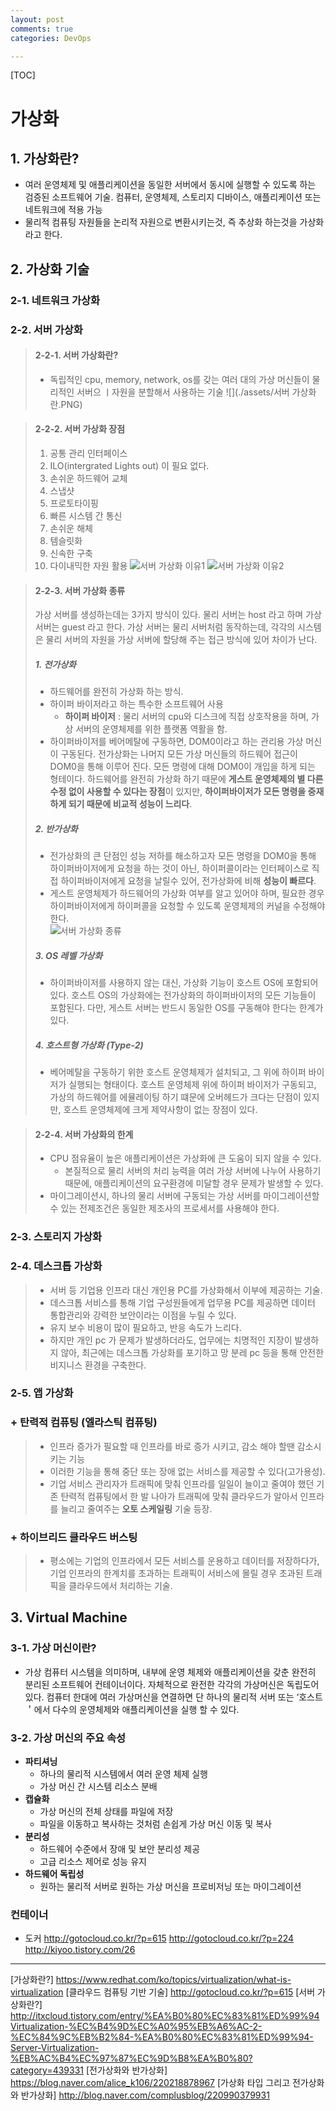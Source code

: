 ```yaml
---
layout: post
comments: true
categories: DevOps

---
```


[TOC]

# 가상화

## 1. 가상화란?

- 여러 운영체제 및 애플리케이션을 동일한 서버에서 동시에 실행할 수 있도록 하는 검증된 소프트웨어 기술. 컴퓨터, 운영체제, 스토리지 디바이스, 애플리케이션 또는 네트워크에 적용 가능
- 물리적 컴퓨팅 자원들을 논리적 자원으로 변환시키는것, 즉 추상화 하는것을 가상화라고 한다.

## 2. 가상화 기술
### 2-1. 네트워크 가상화
### 2-2. 서버 가상화
  > #### 2-2-1. 서버 가상화란?
  > - 독립적인 cpu, memory, network, os를 갖는 여러 대의 가상 머신들이 물리적인 서버으 ㅣ자원을 분할해서 사용하는 기술
  > ![](./assets/서버 가상화란.PNG)

  > #### 2-2-2. 서버 가상화 장점
  > 1. 공통 관리 인터페이스
  > 2. ILO(intergrated Lights out) 이 필요 없다.
  > 3. 손쉬운 하드웨어 교체
  > 4. 스냅샷
  > 5. 프로토타이핑
  > 6. 빠른 시스템 간 통신
  > 7. 손쉬운 해체
  > 8. 템슬릿화
  > 9. 신속한 구축
  > 10. 다이내믹한 자원 활용
  > ![서버 가상화 이유1](./assets/서버%20가상화%20이유1.PNG)
  > ![서버 가상화 이유2](./assets/서버%20가상화%20이유2.PNG)

  > #### 2-2-3. 서버 가상화 종류
  > 가상 서버를 생성하는데는 3가지 방식이 있다. 물리 서버는 host 라고 하며 가상 서버는 guest 라고 한다. 가상 서버는 물리 서버처럼 동작하는데, 각각의 시스템은 물리 서버의 자원을 가상 서버에 할당해 주는 접근 방식에 있어 차이가 난다.
  > ##### 1. 전가상화
  > - 하드웨어를 완전히 가상화 하는 방식.
  > - 하이퍼 바이저라고 하는 특수한 소프트웨어 사용
  >   - **하이퍼 바이저** : 물리 서버의 cpu와 디스크에 직접 상호작용을 하며, 가상 서버의 운영체제를 위한 플랫폼 역활을 함.
  > - 하이퍼바이저를 베어메탈에 구동하면, DOM0이라고 하는 관리용 가상 머신이 구동된다. 전가상화는 나머지 모든 가상 머신들의 하드웨어 접근이 DOM0을 통해 이루어 진다. 모든 명령에 대해 DOM0이 개입을 하게 되는 형테이다. 하드웨어를 완전히 가상화 하기 때문에 **게스트 운영체제의 별 다른 수정 없이 사용할 수 있다는 장점**이 있지만, **하이퍼바이저가 모든 명령을 중재하게 되기 때문에 비교적 성능이 느리다**.
  > ##### 2. 반가상화
  > - 전가상화의 큰 단점인 성능 저하를 해소하고자 모든 명령을 DOM0을 통해 하이퍼바이저에게 요청을 하는 것이 아닌, 하이퍼콜이라는 인터페이스로 직접 하이퍼바이저에게 요청을 날릴수 있어, 전가상화에 비해 **성능이 빠르다**.
  > - 게스트 운영체제가 하드웨어의 가상화 여부를 알고 있어야 하며, 필요한 경우 하이퍼바이저에게 하이퍼콜을 요청할 수 있도록 운영체제의 커널을 수정해야 한다.  
  > ![서버 가상화 종류](./assets/서버%20가상화%20종류.PNG)
  > ##### 3. OS 레벨 가상화
  > - 하이퍼바이저를 사용하지 않는 대신, 가상화 기능이 호스트 OS에 포함되어 있다. 호스트 OS의 가상화에는 전가상화의 하이퍼바이저의 모든 기능들이 포함된다. 다만, 게스트 서버는 반드시 동일한 OS를 구동해야 한다는 한계가 있다.
  > ##### 4. 호스트형 가상화 (Type-2)
  > - 베어메탈을 구동하기 위한 호스트 운영체제가 설치되고, 그 위에 하이퍼 바이저가 실행되는 형태이다. 호스트 운영체제 위에 하이퍼 바이저가 구동되고, 가상의 하드웨어를 에뮬레이팅 하기 떄문에 오버헤드가 크다는 단점이 있지만, 호스트 운영체제에 크게 제약사항이 없는 장점이 있다.

  > #### 2-2-4. 서버 가상화의 한계
  > - CPU 점유율이 높은 애플리케이션은 가상화에 큰 도움이 되지 않을 수 있다.
  >   - 본질적으로 물리 서버의 처리 능력을 여러 가상 서버에 나누어 사용하기 때문에, 애플리케이션의 요구환경에 미달할 경우 문제가 발생할 수 있다.
  > - 마이그레이션시, 하나의 물리 서버에 구동되는 가상 서버를 마이그레이션할 수 있는 전제조건은 동일한 제조사의 프로세서를 사용해야 한다.
### 2-3. 스토리지 가상화
### 2-4. 데스크톱 가상화

>  - 서버 등 기업용 인프라 대신 개인용 PC를 가상화해서 이부에 제공하는 기술.
>  - 데스크톱 서비스를 통해 기업 구성원들에게 업무용 PC를 제공하면 데이터 통합관리와 강력한 보안이라는 이점을 누릴 수 있다.
>  - 유지 보수 비용이 많이 필요하고, 반응 속도가 느리다.
>  - 하지만 개인 pc 가 문제가 발생하더라도, 업무에는 치명적인 지장이 발생하지 않아, 최근에는 데스크톱 가상화를 포기하고 망 분레 pc 등을 통해 안전한 비지니스 환경을 구축한다.

### 2-5. 앱 가상화

### + 탄력적 컴퓨팅 (엘라스틱 컴퓨팅)

> - 인프라 증가가 필요할 때 인프라를 바로 증가 시키고, 감소 해야 할땐 감소시키는 기능
> - 이러한 기능을 통해 중단 또는 장애 없는 서비스를 제공할 수 있다(고가용성).
> - 기업 서비스 관리자가 트래픽에 맞춰 인프라를 일일이 늘이고 줄여야 했던 기존 탄력적 컴퓨팅에서 한 발 나아가 트래픽에 맞춰 클라우드가 알아서 인프라를 늘리고 줄여주는 **오토 스케일링** 기술 등장.

### + 하이브리드 클라우드 버스팅

> - 평소에는 기업의 인프라에서 모든 서비스를 운용하고 데이터를 저장하다가, 기업 인프라의 한계치를 초과하는 트래픽이 서비스에 몰릴 경우 초과된 트래픽을 클라우드에서 처리하는 기술.




## 3. Virtual Machine
### 3-1. 가상 머신이란?
- 가상 컴퓨터 시스템을 의미하며, 내부에 운영 체제와 애플리케이션을 갖춘 완전히 분리된 소프트웨어 컨테이너이다. 자체적으로 완전한 각각의 가상머신은 독립도어 있다. 컴퓨터 한대에 여러 가상머신을 연결하면 단 하나의 물리적 서버 또는 ‘호스트＇에서 다수의 운영체제와 애플리케이션을 실행 할 수 있다.
### 3-2. 가상 머신의 주요 속성
- **파티셔닝**
  - 하나의 물리적 시스템에서 여러 운영 체제 실행
  - 가상 머신 간 시스템 리소스 분배
- **캡슐화**
  - 가상 머신의 전체 상태를 파일에 저장
  - 파일을 이동하고 복사하는 것처럼 손쉽게 가상 머신 이동 및 복사
- **분리성**
  - 하드웨어 수준에서 장애 및 보안 분리성 제공
  - 고급 리소스 제어로 성능 유지
- **하드웨어 독립성**
  - 원하는 물리적 서버로 원하는 가상 머신을 프로비저닝 또는 마이그레이션

### 컨테이너

- 도커
  http://gotocloud.co.kr/?p=615
  http://gotocloud.co.kr/?p=224
  http://kiyoo.tistory.com/26

---
[가상화란?] https://www.redhat.com/ko/topics/virtualization/what-is-virtualization
[클라우드 컴퓨팅 기반 기술] http://gotocloud.co.kr/?p=615
[서버 가상화란?] http://itxcloud.tistory.com/entry/%EA%B0%80%EC%83%81%ED%99%94Virtualization-%EC%B4%9D%EC%A0%95%EB%A6%AC-2-%EC%84%9C%EB%B2%84-%EA%B0%80%EC%83%81%ED%99%94-Server-Virtualization-%EB%AC%B4%EC%97%87%EC%9D%B8%EA%B0%80?category=439331
[전가상화와 반가상화] https://blog.naver.com/alice_k106/220218878967
[가상화 타입 그리고 전가상화와 반가상화] http://blog.naver.com/complusblog/220990379931